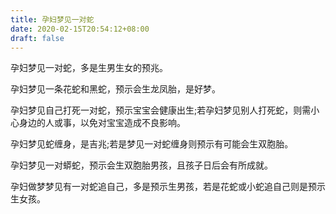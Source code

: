 ```yaml
---
title: 孕妇梦见一对蛇
date: 2020-02-15T20:54:12+08:00
draft: false
---
```


孕妇梦见一对蛇，多是生男生女的预兆。


孕妇梦见一条花蛇和黑蛇，预示会生龙凤胎，是好梦。


孕妇梦见自己打死一对蛇，预示宝宝会健康出生;若孕妇梦见别人打死蛇，则需小心身边的人或事，以免对宝宝造成不良影响。


孕妇梦见蛇缠身，是吉兆;若是梦见一对蛇缠身则预示有可能会生双胞胎。


孕妇梦见一对蟒蛇，预示会生双胞胎男孩，且孩子日后会有所成就。


孕妇做梦梦见有一对蛇追自己，多是预示生男孩，若是花蛇或小蛇追自己则是预示生女孩。

